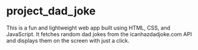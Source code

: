 # project_dad_joke
This is a fun and lightweight web app built using HTML, CSS, and JavaScript. It fetches random dad jokes from the icanhazdadjoke.com API and displays them on the screen with just a click.
